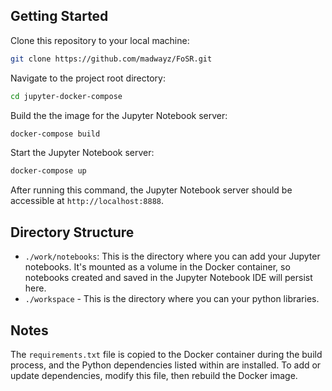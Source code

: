 ## Getting Started

Clone this repository to your local machine:

```bash
git clone https://github.com/madwayz/FoSR.git
```

Navigate to the project root directory:

```bash
cd jupyter-docker-compose
```

Build the the image for the Jupyter Notebook server:

```bash
docker-compose build
```

Start the Jupyter Notebook server:

```bash
docker-compose up
```

After running this command, the Jupyter Notebook server should be accessible at `http://localhost:8888`.


## Directory Structure

- `./work/notebooks`: This is the directory where you can add your Jupyter notebooks. It's mounted as a volume in the Docker container, so notebooks created and saved in the Jupyter Notebook IDE will persist here.
- `./workspace` - This is the directory where you can your python libraries.

## Notes

The `requirements.txt` file is copied to the Docker container during the build process, and the Python dependencies listed within are installed. To add or update dependencies, modify this file, then rebuild the Docker image.

